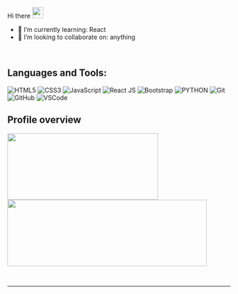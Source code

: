 Hi there <img src="https://media.giphy.com/media/hvRJCLFzcasrR4ia7z/giphy.gif" width="25px">

<!--- 🔭 I’m currently working on: TodoList-->
- 🌱 I’m currently learning: React
- 👯 I’m looking to collaborate on: anything
<!--- 😄 Pronouns: He/Him-->
<!-- 🤔 I’m looking for help with ... 
- 💬 Ask me about ...
- 📫 How to reach me: ... -->
<!-- - ⚡ Fun fact: ... 
-->
<br >


## Languages and Tools:
![HTML5](https://img.shields.io/badge/-HTML5-E34F26?style=for-the-badge&logo=appveyor&logo=html5&logoColor=white)
![CSS3](https://img.shields.io/badge/-CSS3-1572B6?style=for-the-badge&logo=appveyor&logo=css3)
![JavaScript](https://img.shields.io/badge/-JavaScript-yellow?style=for-the-badge&logo=appveyor&logo=javascript)
![React JS](https://img.shields.io/badge/-ReactJS-blue?style=for-the-badge&logo=appveyor&logo=react)
![Bootstrap](https://img.shields.io/badge/-Bootstrap-563D7C?style=for-the-badge&logo=appveyor&logo=bootstrap)
![PYTHON](https://img.shields.io/badge/-Python-blue?style=for-the-badge&logo=appveyor&logo=python&Color=yellow)
![Git](https://img.shields.io/badge/-Git-black?style=for-the-badge&logo=appveyor&logo=git)
![GitHub](https://img.shields.io/badge/-GitHub-181717?style=for-the-badge&logo=appveyor&logo=github)
![VSCode](https://img.shields.io/badge/-VS_Code-007ACC?style=for-the-badge&logo=appveyor&logo=visual-studio-code) 


## Profile overview


<img height="150em" width="340em" src="https://github-readme-stats.vercel.app/api?username=daniel-takacs&theme=vue&show_icons=true"/><img height="150em" width="450em" src="https://github-readme-stats.vercel.app/api/top-langs/?username=daniel-takacs&theme=vue&layout=compact"/>

<br/>

****
